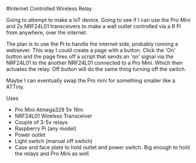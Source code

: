 #Internet Controlled Wireless Relay

Going to attempt to make a IoT device. Going to see if I can use the Pro Mini and 2x NRF24L01 transceivers to make a wall outlet controlled via a R Pi from anywhere, over the internet.  

The plan is to use the Pi to handle the internet side, probably running a websever. This way I could create a page with a button. Click the 'On' button and the page fires off a script that sends an 'on' signal via the NRF24L01 to the another NRF24L01 connected to a Pro Mini. Which then actuates the relay. Off button will do the same thing turning off the switch.

Maybe I can eventually swap the Pro mini for something smaller like a ATTiny.

Uses
* Pro Mini Atmega328 5v 16m
* NRF24L01 Wireless Transceiver
* Couple of 3-5v relays
* Raspberry Pi (any model)
* Power outlet
* Light switch (manual off switch)
* Case and face plate to hold outlet and power switch. Big enough to hold the relays and Pro Mini as well.

